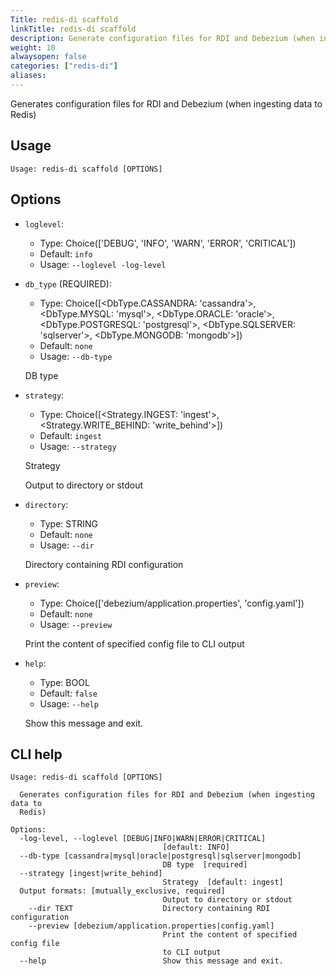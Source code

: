 ```yaml
---
Title: redis-di scaffold
linkTitle: redis-di scaffold
description: Generate configuration files for RDI and Debezium (when ingesting data to Redis)
weight: 10
alwaysopen: false
categories: ["redis-di"]
aliases: 
---
```




Generates configuration files for RDI and Debezium (when ingesting data to Redis)

## Usage

```
Usage: redis-di scaffold [OPTIONS]
```

## Options
* `loglevel`: 
  * Type: Choice(['DEBUG', 'INFO', 'WARN', 'ERROR', 'CRITICAL']) 
  * Default: `info`
  * Usage: `--loglevel
-log-level`

  


* `db_type` (REQUIRED): 
  * Type: Choice([<DbType.CASSANDRA: 'cassandra'>, <DbType.MYSQL: 'mysql'>, <DbType.ORACLE: 'oracle'>, <DbType.POSTGRESQL: 'postgresql'>, <DbType.SQLSERVER: 'sqlserver'>, <DbType.MONGODB: 'mongodb'>]) 
  * Default: `none`
  * Usage: `--db-type`

  DB type


* `strategy`: 
  * Type: Choice([<Strategy.INGEST: 'ingest'>, <Strategy.WRITE_BEHIND: 'write_behind'>]) 
  * Default: `ingest`
  * Usage: `--strategy`

  Strategy


  Output to directory or stdout


* `directory`: 
  * Type: STRING 
  * Default: `none`
  * Usage: `--dir`

  Directory containing RDI configuration


* `preview`: 
  * Type: Choice(['debezium/application.properties', 'config.yaml']) 
  * Default: `none`
  * Usage: `--preview`

  Print the content of specified config file to CLI output


* `help`: 
  * Type: BOOL 
  * Default: `false`
  * Usage: `--help`

  Show this message and exit.



## CLI help

```
Usage: redis-di scaffold [OPTIONS]

  Generates configuration files for RDI and Debezium (when ingesting data to
  Redis)

Options:
  -log-level, --loglevel [DEBUG|INFO|WARN|ERROR|CRITICAL]
                                  [default: INFO]
  --db-type [cassandra|mysql|oracle|postgresql|sqlserver|mongodb]
                                  DB type  [required]
  --strategy [ingest|write_behind]
                                  Strategy  [default: ingest]
  Output formats: [mutually_exclusive, required]
                                  Output to directory or stdout
    --dir TEXT                    Directory containing RDI configuration
    --preview [debezium/application.properties|config.yaml]
                                  Print the content of specified config file
                                  to CLI output
  --help                          Show this message and exit.
```